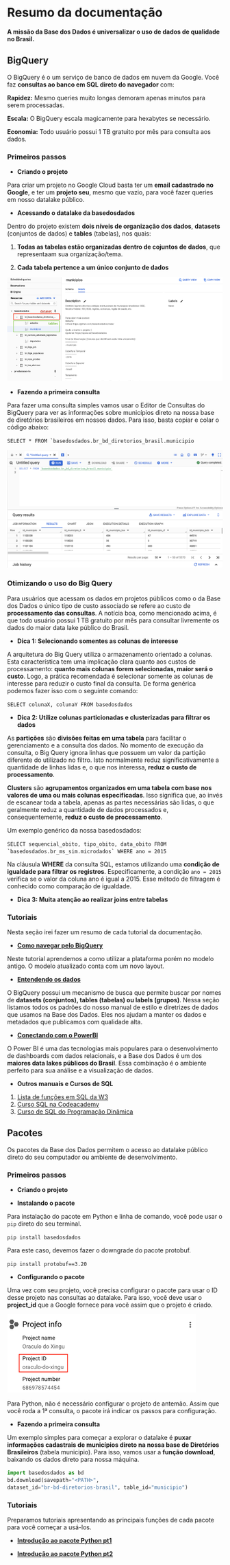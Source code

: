 # Resumo da documentação
__A missão da Base dos Dados é universalizar o uso de dados de qualidade no Brasil.__

## BigQuery
O BigQuery é o um serviço de banco de dados em nuvem da Google. Você faz __consultas ao banco em SQL direto do navegador__ com:

__Rapidez:__ Mesmo queries muito longas demoram apenas minutos para serem processadas.

__Escala:__ O BigQuery escala magicamente para hexabytes se necessário.

__Economia:__ Todo usuário possui 1 TB gratuito por mês para consulta aos dados.

### Primeiros passos

- __Criando o projeto__

Para criar um projeto no Google Cloud basta ter um __email cadastrado no Google__, e ter um __projeto seu__, mesmo que vazio, para você fazer queries em nosso datalake público.

- __Acessando o datalake da basedosdados__

Dentro do projeto existem __dois níveis de organização dos dados__, __datasets__ (conjuntos de dados) e __tables__ (tabelas), nos quais:

1. __Todas as tabelas estão organizadas dentro de cojuntos de dados__, que representaam sua organização/tema.

2. __Cada tabela pertence a um único conjunto de dados__

![alt text](image.png)

- __Fazendo a primeira consulta__

Para fazer uma consulta simples vamos usar o Editor de Consultas do BigQuery para ver as informações sobre municípios direto na nossa base de diretórios brasileiros em nossos dados. Para isso, basta copiar e colar o código abaixo:

``SELECT * FROM `basedosdados.br_bd_diretorios_brasil.municipio``

![alt text](image-1.png)

### Otimizando o uso do Big Query

Para usuários que acessam os dados em projetos públicos como o da Base dos Dados o único tipo de custo associado se refere ao custo de __processamento das consultas__. A notícia boa, como mencionado acima, é que todo usuário possui 1 TB gratuito por mês para consultar livremente os dados do maior data lake público do Brasil.

- __Dica 1: Selecionando somentes as colunas de interesse__

A arquitetura do Big Query utiliza o armazenamento orientado a colunas. Esta característica tem uma implicação clara quanto aos custos de processamento: __quanto mais colunas forem selecionadas, maior será o custo__. Logo, a prática recomendada é selecionar somente as colunas de interesse para reduzir o custo final da consulta. De forma genérica podemos fazer isso com o seguinte comando:

`SELECT colunaX, colunaY FROM basedosdados `

- __Dica 2: Utilize colunas particionadas e clusterizadas para filtrar os dados__

As __partições__ são __divisões feitas em uma tabela__ para facilitar o gerenciamento e a consulta dos dados. No momento de execução da consulta, o Big Query ignora linhas que possuem um valor da partição diferente do utilizado no filtro. Isto normalmente reduz significativamente a quantidade de linhas lidas e, o que nos interessa, __reduz o custo de processamento__.

__Clusters__ são __agrupamentos organizados em uma tabela com base nos valores de uma ou mais colunas especificadas__. Isso significa que, ao invés de escanear toda a tabela, apenas as partes necessárias são lidas, o que geralmente reduz a quantidade de dados processados e, consequentemente, __reduz o custo de processamento__.

Um exemplo genérico da nossa basedosdados:

``SELECT sequencial_obito, tipo_obito, data_obito FROM `basedosdados.br_ms_sim.microdados` WHERE ano = 2015``

Na cláusula __WHERE__ da consulta SQL, estamos utilizando uma __condição de igualdade para filtrar os registros__. Especificamente, a condição `ano = 2015` verifica se o valor da coluna ano é igual a 2015. Esse método de filtragem é conhecido como comparação de igualdade.

- __Dica 3: Muita atenção ao realizar joins entre tabelas__

### Tutoriais
Nesta seção irei fazer um resumo de cada tutorial da documentação.

- __[Como navegar pelo BigQuery](https://dev.to/basedosdados/bigquery-101-45pk)__

Neste tutorial aprendemos a como utilizar a plataforma porém no modelo antigo. O modelo atualizado conta com um novo layout.

- __[Entendendo os dados](https://basedosdados.github.io/mais/style_data/)__

O BigQuery possui um mecanismo de busca que permite buscar por nomes de __datasets (conjuntos), tables (tabelas) ou labels (grupos)__. Nessa seção listamos todos os padrões do nosso manual de estilo e diretrizes de dados que usamos na Base dos Dados. Eles nos ajudam a manter os dados e metadados que publicamos com qualidade alta.

- __[Conectando com o PowerBI](https://dev.to/basedosdados/tutorial-power-bi-j6d)__

O Power BI é uma das tecnologias mais populares para o desenvolvimento de dashboards com dados relacionais, e a Base dos Dados é um dos __maiores data lakes públicos do Brasil__. Essa combinação é o ambiente perfeito para sua análise e a visualização de dados.

- __Outros manuais e Cursos de SQL__

1. [Lista de funções em SQL da W3](https://www.w3schools.com/sql/default.Asp)
2. [Curso SQL na Codeacademy](https://www.codecademy.com/learn/learn-sql)
3. [Curso de SQL do Programação Dinâmica](https://www.youtube.com/watch?v=z32438Yehl4&list=PL5TJqBvpXQv5n1N15kcK1m9oKJm_cv-m6&index=2)

## Pacotes

Os pacotes da Base dos Dados permitem o acesso ao datalake público direto do seu computador ou ambiente de desenvolvimento.

### Primeiros passos

- __Criando o projeto__

- __Instalando o pacote__

Para instalação do pacote em Python e linha de comando, você pode usar o `pip` direto do seu terminal.

`pip install basedosdados` 

Para este caso, devemos fazer o downgrade do pacote protobuf.

`pip install protobuf==3.20`

- __Configurando o pacote__

Uma vez com seu projeto, você precisa configurar o pacote para usar o ID desse projeto nas consultas ao datalake. Para isso, você deve usar o __project_id__ que a Google fornece para você assim que o projeto é criado.

![alt text](image-2.png)

Para Python, não é necessário configurar o projeto de antemão. Assim que você roda a 1ª consulta, o pacote irá indicar os passos para configuração.

- __Fazendo a primeira consulta__

Um exemplo simples para começar a explorar o datalake é __puxar informações cadastrais de municípios direto na nossa base de Diretórios Brasileiros__ (tabela municipio). Para isso, vamos usar a __função download__, baixando os dados direto para nossa máquina.

```` py
import basedosdados as bd
bd.download(savepath="<PATH>",
dataset_id="br-bd-diretorios-brasil", table_id="municipio")
````

### Tutoriais 
Preparamos tutoriais apresentando as principais funções de cada pacote para você começar a usá-los.

- __[Introdução ao pacote Python pt1](https://dev.to/basedosdados/base-dos-dados-python-101-44lc)__

- __[Introdução ao pacote Python pt2](https://dev.to/basedosdados/base-dos-dados-python-102-50k0)__

